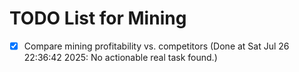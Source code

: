 # TODO List for Mining

- [x] Compare mining profitability vs. competitors  (Done at Sat Jul 26 22:36:42 2025: No actionable real task found.)